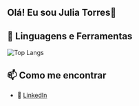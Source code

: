 ## Olá! Eu sou Julia Torres👋

## 🔧 Linguagens e Ferramentas
![Top Langs](https://github-readme-stats.vercel.app/api/top-langs/?username=Jubslt&theme=tokyonight&layout=compact&custom_title=Tecnologias&langs_count=9)

## 📫 Como me encontrar
- 💼 [LinkedIn](https://www.linkedin.com/in/valentina-de-oliveira-leite-283870260/)


